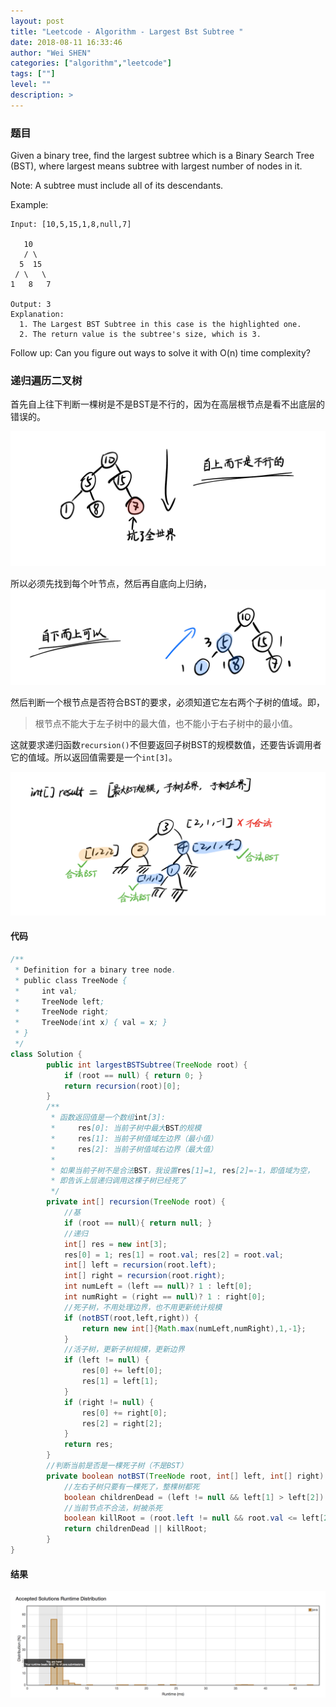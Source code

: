 ```yaml
---
layout: post
title: "Leetcode - Algorithm - Largest Bst Subtree "
date: 2018-08-11 16:33:46
author: "Wei SHEN"
categories: ["algorithm","leetcode"]
tags: [""]
level: ""
description: >
---
```


### 题目
Given a binary tree, find the largest subtree which is a Binary Search Tree (BST), where largest means subtree with largest number of nodes in it.

Note:
A subtree must include all of its descendants.

Example:
```
Input: [10,5,15,1,8,null,7]

   10
   / \
  5  15
 / \   \
1   8   7

Output: 3
Explanation:
  1. The Largest BST Subtree in this case is the highlighted one.
  2. The return value is the subtree's size, which is 3.
```
Follow up:
Can you figure out ways to solve it with O(n) time complexity?

### 递归遍历二叉树
首先自上往下判断一棵树是不是BST是不行的，因为在高层根节点是看不出底层的错误的。

![largest-bst-subtree-a](/images/leetcode/largest-bst-subtree-a.png)

所以必须先找到每个叶节点，然后再自底向上归纳，
![largest-bst-subtree-b](/images/leetcode/largest-bst-subtree-b.png)

然后判断一个根节点是否符合BST的要求，必须知道它左右两个子树的值域。即，
> 根节点不能大于左子树中的最大值，也不能小于右子树中的最小值。

这就要求递归函数`recursion()`不但要返回子树BST的规模数值，还要告诉调用者它的值域。所以返回值需要是一个`int[3]`。

![largest-bst-subtree-c](/images/leetcode/largest-bst-subtree-c.png)

#### 代码
```java
/**
 * Definition for a binary tree node.
 * public class TreeNode {
 *     int val;
 *     TreeNode left;
 *     TreeNode right;
 *     TreeNode(int x) { val = x; }
 * }
 */
class Solution {
        public int largestBSTSubtree(TreeNode root) {
            if (root == null) { return 0; }
            return recursion(root)[0];
        }
        /**
         * 函数返回值是一个数组int[3]:
         *     res[0]: 当前子树中最大BST的规模
         *     res[1]: 当前子树值域左边界（最小值）
         *     res[2]: 当前子树值域右边界（最大值）
         *
         * 如果当前子树不是合法BST，我设置res[1]=1, res[2]=-1，即值域为空，
         * 即告诉上层递归调用这棵子树已经死了
         */
        private int[] recursion(TreeNode root) {
            //基
            if (root == null){ return null; }
            //递归
            int[] res = new int[3];
            res[0] = 1; res[1] = root.val; res[2] = root.val;
            int[] left = recursion(root.left);
            int[] right = recursion(root.right);
            int numLeft = (left == null)? 1 : left[0];
            int numRight = (right == null)? 1 : right[0];
            //死子树，不用处理边界，也不用更新统计规模
            if (notBST(root,left,right)) {
                return new int[]{Math.max(numLeft,numRight),1,-1};
            }
            //活子树，更新子树规模，更新边界
            if (left != null) {
                res[0] += left[0];
                res[1] = left[1];
            }
            if (right != null) {
                res[0] += right[0];
                res[2] = right[2];
            }
            return res;
        }
        //判断当前是否是一棵死子树（不是BST）
        private boolean notBST(TreeNode root, int[] left, int[] right) {
            //左右子树只要有一棵死了，整棵树都死
            boolean childrenDead = (left != null && left[1] > left[2]) || (right != null && right[1] > right[2]);
            //当前节点不合法，树被杀死
            boolean killRoot = (root.left != null && root.val <= left[2]) || (root.right != null && root.val >= right[1]);
            return childrenDead || killRoot;
        }
}
```

#### 结果
![largest-bst-subtree-1](/images/leetcode/largest-bst-subtree-1.png)
